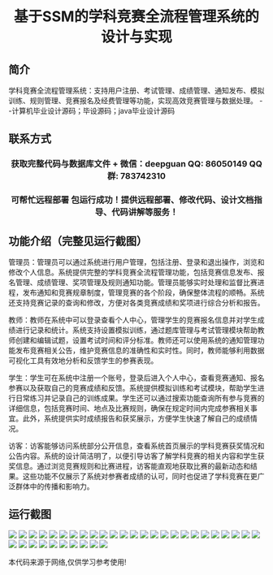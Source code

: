 <p><h1 align="center">基于SSM的学科竞赛全流程管理系统的设计与实现</h1></p>

## 简介
学科竞赛全流程管理系统：支持用户注册、考试管理、成绩管理、通知发布、模拟训练、规则管理、竞赛报名及经费管理等功能，实现高效竞赛管理与数据处理。    --计算机毕业设计源码；毕设源码；java毕业设计源码


## 联系方式
<p><h3 align="center">获取完整代码与数据库文件 + 微信：deepguan QQ: 86050149 QQ群: 783742310</h3></p>
<p><h3 align="center">可帮忙远程部署 包运行成功！提供远程部署、修改代码、设计文档指导、代码讲解等服务！</h3></p>

## 功能介绍（完整见运行截图）
管理员：管理员可以通过系统进行用户管理，包括注册、登录和退出操作，浏览和修改个人信息。系统提供完整的学科竞赛全流程管理功能，包括竞赛信息发布、报名管理、成绩管理、奖项管理及规则通知功能。管理员能够实时处理和监督比赛进程，发布通知和竞赛规章制度，管理竞赛的各个阶段，确保整体流程的顺畅。系统还支持竞赛记录的查询和修改，方便对各类竞赛成绩和奖项进行综合分析和报告。

教师：教师在系统中可以登录查看个人中心，管理学生的竞赛报名信息并对学生成绩进行记录和统计。系统支持设置模拟训练，通过题库管理与考试管理模块帮助教师创建和编辑试题，设置考试时间和评分标准。教师还可以使用系统的通知管理功能发布竞赛相关公告，维护竞赛信息的准确性和实时性。同时，教师能够利用数据可视化工具有效地分析和反馈学生的参赛表现。

学生：学生可在系统中注册一个账号，登录后进入个人中心，查看竞赛通知、报名参赛以及获取自己的竞赛成绩和反馈。系统提供模拟训练和考试模块，帮助学生进行日常练习并记录自己的训练成果。学生还可以通过搜索功能查询所有参与竞赛的详细信息，包括竞赛时间、地点及比赛规则，确保在规定时间内完成参赛相关事宜。此外，系统提供实时成绩报告和获奖展示，方便学生快速了解自己的成绩情况。

访客：访客能够访问系统部分公开信息，查看系统首页展示的学科竞赛获奖情况和公告内容。系统的设计简洁明了，以便引导访客了解学科竞赛的相关内容和学生获奖信息。通过浏览竞赛规则和比赛进程，访客能直观地获取比赛的最新动态和结果。这些功能不仅展示了系统对参赛者成绩的认可，同时也促进了学科竞赛在更广泛群体中的传播和影响力。


## 运行截图
![](https://bs-1329754181.cos.ap-shanghai.myqcloud.com/ssm/DisciplineCompetitionManagementSystem/img/001.jpg)
![](https://bs-1329754181.cos.ap-shanghai.myqcloud.com/ssm/DisciplineCompetitionManagementSystem/img/002.jpg)
![](https://bs-1329754181.cos.ap-shanghai.myqcloud.com/ssm/DisciplineCompetitionManagementSystem/img/003.jpg)
![](https://bs-1329754181.cos.ap-shanghai.myqcloud.com/ssm/DisciplineCompetitionManagementSystem/img/004.jpg)
![](https://bs-1329754181.cos.ap-shanghai.myqcloud.com/ssm/DisciplineCompetitionManagementSystem/img/005.jpg)
![](https://bs-1329754181.cos.ap-shanghai.myqcloud.com/ssm/DisciplineCompetitionManagementSystem/img/006.jpg)
![](https://bs-1329754181.cos.ap-shanghai.myqcloud.com/ssm/DisciplineCompetitionManagementSystem/img/007.jpg)
![](https://bs-1329754181.cos.ap-shanghai.myqcloud.com/ssm/DisciplineCompetitionManagementSystem/img/008.jpg)
![](https://bs-1329754181.cos.ap-shanghai.myqcloud.com/ssm/DisciplineCompetitionManagementSystem/img/009.jpg)
![](https://bs-1329754181.cos.ap-shanghai.myqcloud.com/ssm/DisciplineCompetitionManagementSystem/img/010.jpg)
![](https://bs-1329754181.cos.ap-shanghai.myqcloud.com/ssm/DisciplineCompetitionManagementSystem/img/011.jpg)
![](https://bs-1329754181.cos.ap-shanghai.myqcloud.com/ssm/DisciplineCompetitionManagementSystem/img/012.jpg)
![](https://bs-1329754181.cos.ap-shanghai.myqcloud.com/ssm/DisciplineCompetitionManagementSystem/img/013.jpg)
![](https://bs-1329754181.cos.ap-shanghai.myqcloud.com/ssm/DisciplineCompetitionManagementSystem/img/014.jpg)
![](https://bs-1329754181.cos.ap-shanghai.myqcloud.com/ssm/DisciplineCompetitionManagementSystem/img/015.jpg)
![](https://bs-1329754181.cos.ap-shanghai.myqcloud.com/ssm/DisciplineCompetitionManagementSystem/img/016.jpg)
![](https://bs-1329754181.cos.ap-shanghai.myqcloud.com/ssm/DisciplineCompetitionManagementSystem/img/017.jpg)
![](https://bs-1329754181.cos.ap-shanghai.myqcloud.com/ssm/DisciplineCompetitionManagementSystem/img/018.jpg)
![](https://bs-1329754181.cos.ap-shanghai.myqcloud.com/ssm/DisciplineCompetitionManagementSystem/img/019.jpg)
![](https://bs-1329754181.cos.ap-shanghai.myqcloud.com/ssm/DisciplineCompetitionManagementSystem/img/020.jpg)
![](https://bs-1329754181.cos.ap-shanghai.myqcloud.com/ssm/DisciplineCompetitionManagementSystem/img/021.jpg)
![](https://bs-1329754181.cos.ap-shanghai.myqcloud.com/ssm/DisciplineCompetitionManagementSystem/img/022.jpg)
![](https://bs-1329754181.cos.ap-shanghai.myqcloud.com/ssm/DisciplineCompetitionManagementSystem/img/023.jpg)
![](https://bs-1329754181.cos.ap-shanghai.myqcloud.com/ssm/DisciplineCompetitionManagementSystem/img/024.jpg)
![](https://bs-1329754181.cos.ap-shanghai.myqcloud.com/ssm/DisciplineCompetitionManagementSystem/img/025.jpg)
![](https://bs-1329754181.cos.ap-shanghai.myqcloud.com/ssm/DisciplineCompetitionManagementSystem/img/026.jpg)
![](https://bs-1329754181.cos.ap-shanghai.myqcloud.com/ssm/DisciplineCompetitionManagementSystem/img/027.jpg)
![](https://bs-1329754181.cos.ap-shanghai.myqcloud.com/ssm/DisciplineCompetitionManagementSystem/img/028.jpg)
![](https://bs-1329754181.cos.ap-shanghai.myqcloud.com/ssm/DisciplineCompetitionManagementSystem/img/029.jpg)
![](https://bs-1329754181.cos.ap-shanghai.myqcloud.com/ssm/DisciplineCompetitionManagementSystem/img/030.jpg)
![](https://bs-1329754181.cos.ap-shanghai.myqcloud.com/ssm/DisciplineCompetitionManagementSystem/img/031.jpg)
![](https://bs-1329754181.cos.ap-shanghai.myqcloud.com/ssm/DisciplineCompetitionManagementSystem/img/032.jpg)
![](https://bs-1329754181.cos.ap-shanghai.myqcloud.com/ssm/DisciplineCompetitionManagementSystem/img/033.jpg)
![](https://bs-1329754181.cos.ap-shanghai.myqcloud.com/ssm/DisciplineCompetitionManagementSystem/img/034.jpg)
![](https://bs-1329754181.cos.ap-shanghai.myqcloud.com/ssm/DisciplineCompetitionManagementSystem/img/035.jpg)

<p>本代码来源于网络,仅供学习参考使用!</p>
